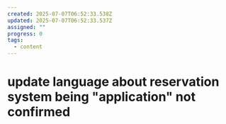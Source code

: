 ```yaml
---
created: 2025-07-07T06:52:33.538Z
updated: 2025-07-07T06:52:33.537Z
assigned: ""
progress: 0
tags:
  - content
---
```


# update language about reservation system being "application" not confirmed
